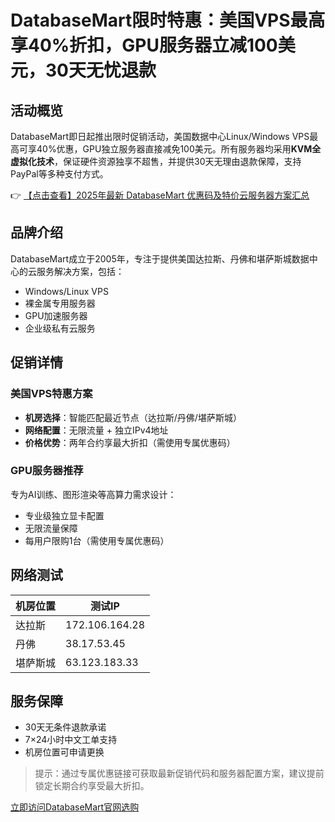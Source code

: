 # DatabaseMart限时特惠：美国VPS最高享40%折扣，GPU服务器立减100美元，30天无忧退款

## 活动概览

DatabaseMart即日起推出限时促销活动，美国数据中心Linux/Windows VPS最高可享40%优惠，GPU独立服务器直接减免100美元。所有服务器均采用**KVM全虚拟化技术**，保证硬件资源独享不超售，并提供30天无理由退款保障，支持PayPal等多种支付方式。

👉 [【点击查看】2025年最新 DatabaseMart 优惠码及特价云服务器方案汇总](https://bit.ly/DatabaseMart)

## 品牌介绍

DatabaseMart成立于2005年，专注于提供美国达拉斯、丹佛和堪萨斯城数据中心的云服务解决方案，包括：
- Windows/Linux VPS
- 裸金属专用服务器
- GPU加速服务器
- 企业级私有云服务

## 促销详情

### 美国VPS特惠方案
- **机房选择**：智能匹配最近节点（达拉斯/丹佛/堪萨斯城）
- **网络配置**：无限流量 + 独立IPv4地址
- **价格优势**：两年合约享最大折扣（需使用专属优惠码）

### GPU服务器推荐
专为AI训练、图形渲染等高算力需求设计：
- 专业级独立显卡配置
- 无限流量保障
- 每用户限购1台（需使用专属优惠码）

## 网络测试

| 机房位置   | 测试IP         |
|------------|----------------|
| 达拉斯     | 172.106.164.28 |
| 丹佛       | 38.17.53.45    |
| 堪萨斯城   | 63.123.183.33  |

## 服务保障
- 30天无条件退款承诺
- 7×24小时中文工单支持
- 机房位置可申请更换

> 提示：通过专属优惠链接可获取最新促销代码和服务器配置方案，建议提前锁定长期合约享受最大折扣。

[立即访问DatabaseMart官网选购](https://bit.ly/DatabaseMart)